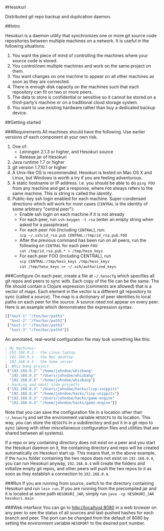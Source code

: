 #Hesokuri

Distributed git repo backup and duplication daemon.

##Intro

Hesokuri is a daemon utility that synchronizes one or more git source code
repositories between multiple machines on a network. It is useful in the
following situations:

1. You want the piece of mind of controlling the machines where your source code
   is stored.
2. You control/own multiple machines and work on the same project on them.
3. You want changes on one machine to appear on all other machines as soon as
   they are connected.
4. There is enough disk capacity on the machines such that each repository can
   fit on two or more peers.
5. The data to store is confidential or sensitive so it cannot be stored on a
   third-party’s machine or on a traditional cloud storage system.
6. You want to use existing hardware rather than buy a dedicated backup device.

##Getting started

###Requirements
All machines should have the following. Use earlier versions of each component
at your own risk.

1. One of:
   - Leiningen 2.1.3 or higher, and Hesokuri source
   - Release jar of Hesokuri
2. Java runtime 1.7 or higher
3. git version 1.7.10.1 or higher
4. A Unix-like OS is recommended. Hesokuri is tested on Mac OS X and Linux, but
   Windows is worth a try if you are feeling adventurous.
5. A static hostname or IP address. i.e. you should be able to do `ping FOO`
   from any machine and get a response, where `FOO` always refers to the same
   machine. This is string is called the _identity_.
6. Public-key ssh login enabled for each machine. Super-condensed directions
   which will work for most cases (`CENTRAL` is the identity of some arbitrary
   "central peer"):
   - Enable ssh login on each machine if it is not already
   - For each peer, run `ssh-keygen -t rsa` (enter an empty string when asked
     for a passphrase)
   - For each peer `FOO` (including `CENTRAL`), run:  
     `scp ~/.ssh/id_rsa.pub CENTRAL:/tmp/id_rsa.pub.FOO`
   - After the previous command has been run on all peers, run the following on
     `CENTRAL` for each peer `FOO`:  
     `cat /tmp/id_rsa.pub.* > /tmp/heso_keys`
   - For each peer FOO (including CENTRAL), run  
     `scp CENTRAL:/tmp/heso_keys /tmp/heso_keys`  
     `cat /tmp/heso_keys >> ~/.ssh/authorized_keys`

###Configure
On each peer, create a file at `~/.hesocfg` which specifies all git repos and
peers to sync with. Each copy of the file can be the same. The file should
contain a Clojure expression (comments are allowed) that is a vector of maps.
Each element in the vector is a different git repository to sync (called a
_source_). The map is a dictionary of peer identities to local paths on each
peer for the source. A source need not appear on every peer. Here is an example
which demonstrates the expression syntax:
```Clojure
[{"host-1" "/foo/bar/path1"
  "host-2" "/foo/bar/path2"}
 {"host-1" "/foo/bar/path3"
  "host-3" "/foo/bar/path4"}]
```

An annotated, real-world configuration file may look something like this:
```Clojure
; My machines:
; 192.168.0.2 - the Linux laptop
; 192.168.0.3 - the Mac desktop
; 192.168.0.4 - the home server
[; Whiz bang project
 {"192.168.0.2" "/home/johndoe/whizbang"
  "192.168.0.3" "/Users/johndoe/whizbang"
  "192.168.0.4" "/home/johndoe/whizbang"}
 ; hacking and small side projects
 {"192.168.0.3" "/Users/johndoe/hacks/lisp-snippits"
  "192.168.0.4" "/home/johndoe/hacks/lisp-snippits"}
 {"192.168.0.3" "/Users/johndoe/hacks/game-engine"
  "192.168.0.4" "/home/johndoe/hacks/game-engine"}]
```

Note that you can save the configuration file in a location other than
`~/.hesocfg` and set the environment variable `HESOCFG` to its location. This
way, you can store the `HESOCFG` in a subdirectory and put it in a git repo to
sync (along with other miscellaneous configuration files and utilities that are
shared between all systems).

If a repo or any containing directory does not exist on a peer and you start the
Hesokuri daemon on it, the containing directory and repo will be created
automatically on Hesokuri start up. This means that, in the above example, if
the `hacks` folder containing the two repos does not exist on `192.168.0.4`, you
can run Hesokuri anyway, `192.168.0.4` will create the folders and initialize
empty git repos, and other peers will push the two repos to it as soon as they
establish a connection to `192.168.0.4`.

###Run
If you are running from source, switch to the directory containing Hesokuri and
run `lein run`. If you are running from the precompiled jar and it is located at
some path `HESOKURI_JAR`, simply run `java -cp HESOKURI_JAR hesokuri.main`

###Web interface
You can go to <http://localhost:8080> in a web browser on any peer to see the
status of all sources and last-pushed hashes for each branch and peer. The port
can be changed from the default of 8080 by setting the environment variable
`HESOPORT` to the desired port number.
